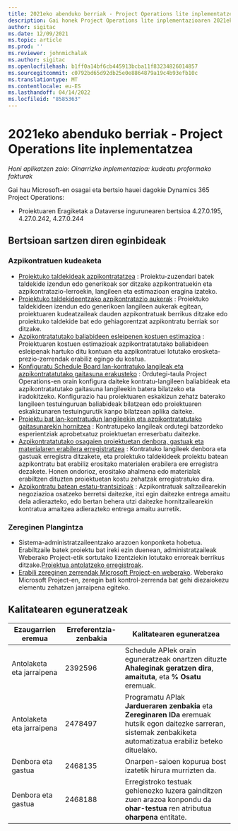 ```yaml
---
title: 2021eko abenduko berriak - Project Operations lite inplementatzea
description: Gai honek Project Operations lite inplementazioaren 2021eko abenduko bertsioan eskuragarri dauden kalitate eguneratzeei buruzko informazioa eskaintzen du.
author: sigitac
ms.date: 12/09/2021
ms.topic: article
ms.prod: ''
ms.reviewer: johnmichalak
ms.author: sigitac
ms.openlocfilehash: b1ff0a14bf6cb445913bcba11f83234826014857
ms.sourcegitcommit: c0792bd65d92db25e0e8864879a19c4b93efb10c
ms.translationtype: MT
ms.contentlocale: eu-ES
ms.lasthandoff: 04/14/2022
ms.locfileid: "8585363"
---
```

# <a name="whats-new-december-2021---project-operations-lite-deployment"></a>2021eko abenduko berriak - Project Operations lite inplementatzea

_Honi aplikatzen zaio: Oinarrizko inplementazioa: kudeatu proformako fakturak_

Gai hau Microsoft-en osagai eta bertsio hauei dagokie Dynamics 365 Project Operations:

- Proiektuaren Eragiketak a Dataverse ingurunearen bertsioa 4.27.0.195, 4.27.0.242, 4.27.0.244


## <a name="features-included-in-this-release"></a>Bertsioan sartzen diren eginbideak

### <a name="subcontract-management"></a>Azpikontratuen kudeaketa 

- [Proiektuko taldekideak azpikontratatzea](../subcontracting/subcontracting-project-team-members.md) : Proiektu-zuzendari batek taldekide izendun edo generikoak sor ditzake azpikontratuekin eta azpikontratazio-lerroekin, langileen eta estimazioan eragina izateko.
- [Proiektuko taldekideentzako azpikontratazio aukerak](../subcontracting/subcon-options.md) : Proiektuko taldekideen izendun edo generikoen langileen aukerak egitean, proiektuaren kudeatzaileak dauden azpikontratuak berrikus ditzake edo proiektuko taldekide bat edo gehiagorentzat azpikontratu berriak sor ditzake. 
- [Azpikontratatutako baliabideen esleipenen kostuen estimazioa](../subcontracting/costing-subcon-ra.md) : Proiektuaren kostuen estimazioak azpikontratatutako baliabideen esleipenak hartuko ditu kontuan eta azpikontratuei lotutako erosketa-prezio-zerrendak erabiliz egingo du kostua. 
- [Konfiguratu Schedule Board lan-kontratuko langileak eta azpikontratatutako gaitasuna erakusteko](../subcontracting/configure-sb-subcon.md) : Ordutegi-taula Project Operations-en orain konfigura daiteke kontratu-langileen baliabideak eta azpikontratatutako gaitasuna langileekin batera bilatzeko eta iradokitzeko. Konfigurazio hau proiektuaren eskakizun zehatz baterako langileen testuinguruan baliabideak bilatzean edo proiektuaren eskakizunaren testuingurutik kanpo bilatzean aplika daiteke.
- [Proiektu bat lan-kontratudun langileekin eta azpikontratatutako gaitasunarekin hornitzea](../subcontracting/staffing-cw.md) : Kontratupeko langileak ordutegi batzordeko esperientziak aprobetxatuz proiektuetan erreserbatu daitezke.
- [Azpikontratatutako osagaien proiektuetan denbora, gastuak eta materialaren erabilera erregistratzea](../subcontracting/recording-subcon-actuals.md) : Kontratuko langileek denbora eta gastuak erregistra ditzakete, eta proiektuko taldekideek proiektu batean azpikontratu bat erabiliz erositako materialen erabilera ere erregistra dezakete. Honen ondorioz, erositako ahalmena edo materialak erabiltzen dituzten proiektuetan kostu zehatzak erregistratuko dira.
- [Azpikontratu batean estatu-trantsizioak](../subcontracting/subcon-states.md) : Azpikontratuak saltzailearekin negoziazioa osatzeko berretsi daitezke, itxi egin daitezke entrega amaitu dela adierazteko, edo bertan behera utzi daitezke hornitzailearekin kontratua amaitzea adierazteko entrega amaitu aurretik.

### <a name="task-planning"></a>Zereginen Plangintza
- Sistema-administratzaileentzako arazoen konponketa hobetua. Erabiltzaile batek proiektu bat ireki ezin duenean, administratzaileak Weberako Project-etik sortutako lizentziekin lotutako erroreak berrikus ditzake.[Proiektua antolatzeko erregistroak](../../project-management/schedule-api-logs.md).
- [Erabili zereginen zerrendak Microsoft Project-en weberako](https://support.microsoft.com/en-us/office/use-task-checklists-in-microsoft-project-for-the-web-c69bcf73-5c75-4ad3-9893-6d6f92360e9c). Weberako Microsoft Project-en, zeregin bati kontrol-zerrenda bat gehi diezaiokezu elementu zehatzen jarraipena egiteko.

## <a name="quality-updates"></a>Kalitatearen eguneratzeak

| **Ezaugarrien eremua** | **Erreferentzia-zenbakia** | **Kalitatearen eguneratzea** |
| --- | --- | --- |
| Antolaketa eta jarraipena | 2392596 | Schedule APIek orain eguneratzeak onartzen dituzte **Ahaleginak geratzen dira**, **amaituta**, eta **% Osatu** eremuak. |
| Antolaketa eta jarraipena | 2478497 | Programatu APIak **Jardueraren zenbakia** eta **Zereginaren IDa** eremuak hutsik egon daitezke sarreran, sistemak zenbakiketa automatizatua erabiliz beteko dituelako.|
| Denbora eta gastua | 2468135 | Onarpen-saioen kopurua bost izatetik hirura murrizten da. |
| Denbora eta gastua | 2468188 | Erregistroko testuak gehienezko luzera gainditzen zuen arazoa konpondu da **ohar-testua** ren atributua **oharpena** entitate. |
